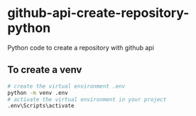 # github-api-create-repository-python
 Python code to create a repository with github api

 ## To create a venv
 ```bash
 # create the virtual environment .env
 python -m venv .env
 # activate the virtual environment in your project
 .env\Scripts\activate
